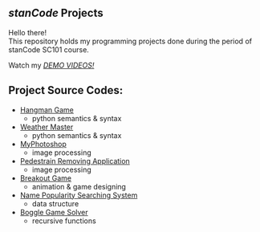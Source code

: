 ## *stanCode* Projects
Hello there!\
This repository holds my programming projects done during the period of stanCode SC101 course.

Watch my *[DEMO VIDEOS!](https://www.google.com/url?q=https://m.youtube.com/playlist?list%3DPL6FWNwNPGCE56gP3lxhYPLoUbqE_unUiP&sa=D&source=apps-viewer-frontend&ust=1689340415845385&usg=AOvVaw0nysuNXZDygyq6G35WsXnt&hl=en)*

## Project Source Codes:
- [Hangman Game](https://github.com/ytung-pai/MystanCodeProjects/tree/main/stanCode_Projects/hangman_game)
  - python semantics & syntax
- [Weather Master]()
  - python semantics & syntax
- [MyPhotoshop](https://github.com/ytung-pai/MystanCodeProjects/tree/main/stanCode_Projects/my_photoshop)
  - image processing
- [Pedestrain Removing Application](https://github.com/ytung-pai/MystanCodeProjects/tree/main/stanCode_Projects/pedestrain_removing_application)
  - image processing
- [Breakout Game](https://github.com/ytung-pai/MystanCodeProjects/tree/main/stanCode_Projects/break_out_game)
  - animation & game designing
- [Name Popularity Searching System](https://github.com/ytung-pai/MystanCodeProjects/tree/main/stanCode_Projects/name_popularity_searching_system)
  - data structure
- [Boggle Game Solver](https://github.com/ytung-pai/MystanCodeProjects/tree/main/stanCode_Projects/boggle_game_solver)
  - recursive functions
